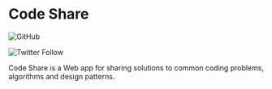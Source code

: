 # Code Share

![GitHub](https://img.shields.io/github/license/codeslewis/Code_Share_React)

![Twitter Follow](https://img.shields.io/twitter/follow/lewiscodes?style=social)

Code Share is a Web app for sharing solutions to common coding problems, algorithms and design patterns.
